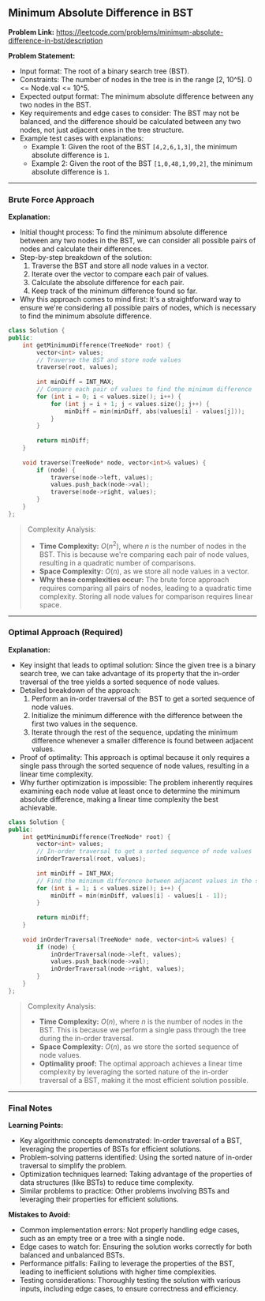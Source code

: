 ## Minimum Absolute Difference in BST

**Problem Link:** https://leetcode.com/problems/minimum-absolute-difference-in-bst/description

**Problem Statement:**
- Input format: The root of a binary search tree (BST).
- Constraints: The number of nodes in the tree is in the range [2, 10^5]. 0 <= Node.val <= 10^5.
- Expected output format: The minimum absolute difference between any two nodes in the BST.
- Key requirements and edge cases to consider: The BST may not be balanced, and the difference should be calculated between any two nodes, not just adjacent ones in the tree structure.
- Example test cases with explanations:
  - Example 1: Given the root of the BST `[4,2,6,1,3]`, the minimum absolute difference is `1`.
  - Example 2: Given the root of the BST `[1,0,48,1,99,2]`, the minimum absolute difference is `1`.

---

### Brute Force Approach

**Explanation:**
- Initial thought process: To find the minimum absolute difference between any two nodes in the BST, we can consider all possible pairs of nodes and calculate their differences.
- Step-by-step breakdown of the solution:
  1. Traverse the BST and store all node values in a vector.
  2. Iterate over the vector to compare each pair of values.
  3. Calculate the absolute difference for each pair.
  4. Keep track of the minimum difference found so far.
- Why this approach comes to mind first: It's a straightforward way to ensure we're considering all possible pairs of nodes, which is necessary to find the minimum absolute difference.

```cpp
class Solution {
public:
    int getMinimumDifference(TreeNode* root) {
        vector<int> values;
        // Traverse the BST and store node values
        traverse(root, values);
        
        int minDiff = INT_MAX;
        // Compare each pair of values to find the minimum difference
        for (int i = 0; i < values.size(); i++) {
            for (int j = i + 1; j < values.size(); j++) {
                minDiff = min(minDiff, abs(values[i] - values[j]));
            }
        }
        
        return minDiff;
    }
    
    void traverse(TreeNode* node, vector<int>& values) {
        if (node) {
            traverse(node->left, values);
            values.push_back(node->val);
            traverse(node->right, values);
        }
    }
};
```

> Complexity Analysis:
> - **Time Complexity:** $O(n^2)$, where $n$ is the number of nodes in the BST. This is because we're comparing each pair of node values, resulting in a quadratic number of comparisons.
> - **Space Complexity:** $O(n)$, as we store all node values in a vector.
> - **Why these complexities occur:** The brute force approach requires comparing all pairs of nodes, leading to a quadratic time complexity. Storing all node values for comparison requires linear space.

---

### Optimal Approach (Required)

**Explanation:**
- Key insight that leads to optimal solution: Since the given tree is a binary search tree, we can take advantage of its property that the in-order traversal of the tree yields a sorted sequence of node values.
- Detailed breakdown of the approach:
  1. Perform an in-order traversal of the BST to get a sorted sequence of node values.
  2. Initialize the minimum difference with the difference between the first two values in the sequence.
  3. Iterate through the rest of the sequence, updating the minimum difference whenever a smaller difference is found between adjacent values.
- Proof of optimality: This approach is optimal because it only requires a single pass through the sorted sequence of node values, resulting in a linear time complexity.
- Why further optimization is impossible: The problem inherently requires examining each node value at least once to determine the minimum absolute difference, making a linear time complexity the best achievable.

```cpp
class Solution {
public:
    int getMinimumDifference(TreeNode* root) {
        vector<int> values;
        // In-order traversal to get a sorted sequence of node values
        inOrderTraversal(root, values);
        
        int minDiff = INT_MAX;
        // Find the minimum difference between adjacent values in the sorted sequence
        for (int i = 1; i < values.size(); i++) {
            minDiff = min(minDiff, values[i] - values[i - 1]);
        }
        
        return minDiff;
    }
    
    void inOrderTraversal(TreeNode* node, vector<int>& values) {
        if (node) {
            inOrderTraversal(node->left, values);
            values.push_back(node->val);
            inOrderTraversal(node->right, values);
        }
    }
};
```

> Complexity Analysis:
> - **Time Complexity:** $O(n)$, where $n$ is the number of nodes in the BST. This is because we perform a single pass through the tree during the in-order traversal.
> - **Space Complexity:** $O(n)$, as we store the sorted sequence of node values.
> - **Optimality proof:** The optimal approach achieves a linear time complexity by leveraging the sorted nature of the in-order traversal of a BST, making it the most efficient solution possible.

---

### Final Notes

**Learning Points:**
- Key algorithmic concepts demonstrated: In-order traversal of a BST, leveraging the properties of BSTs for efficient solutions.
- Problem-solving patterns identified: Using the sorted nature of in-order traversal to simplify the problem.
- Optimization techniques learned: Taking advantage of the properties of data structures (like BSTs) to reduce time complexity.
- Similar problems to practice: Other problems involving BSTs and leveraging their properties for efficient solutions.

**Mistakes to Avoid:**
- Common implementation errors: Not properly handling edge cases, such as an empty tree or a tree with a single node.
- Edge cases to watch for: Ensuring the solution works correctly for both balanced and unbalanced BSTs.
- Performance pitfalls: Failing to leverage the properties of the BST, leading to inefficient solutions with higher time complexities.
- Testing considerations: Thoroughly testing the solution with various inputs, including edge cases, to ensure correctness and efficiency.